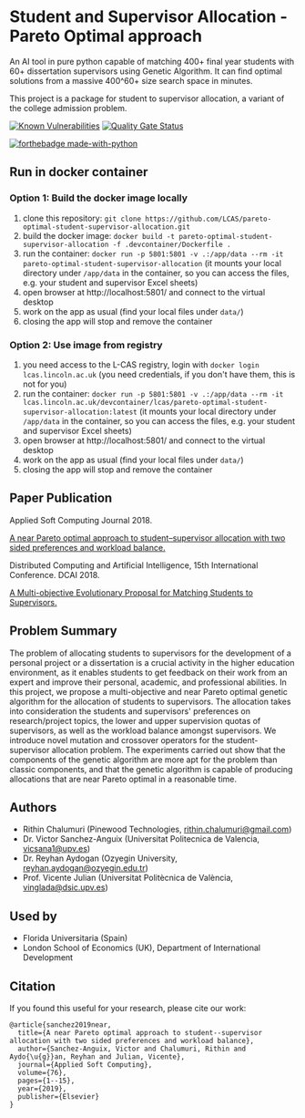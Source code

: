 # Student and Supervisor Allocation - Pareto Optimal approach

An AI tool in pure python capable of matching 400+ final year students with 60+ dissertation supervisors using Genetic Algorithm. It can find optimal solutions from a massive 400^60+ size search space in minutes. 

This project is a package for student to supervisor allocation, a variant of the college admission problem. 

[![Known Vulnerabilities](https://snyk.io/test/github/rithinch/pareto-optimal-student-supervisor-allocation/badge.svg?targetFile=pystsup/requirements.txt)](https://snyk.io/test/github/rithinch/pareto-optimal-student-supervisor-allocation?targetFile=pystsup/requirements.txt)
[![Quality Gate Status](https://sonarcloud.io/api/project_badges/measure?project=rithinch_pareto-optimal-student-supervisor-allocation&metric=alert_status)](https://sonarcloud.io/dashboard?id=rithinch_pareto-optimal-student-supervisor-allocation)

[![forthebadge made-with-python](http://ForTheBadge.com/images/badges/made-with-python.svg)](https://www.python.org/)


## Run in docker container

### Option 1: Build the docker image locally
1. clone this repository: `git clone https://github.com/LCAS/pareto-optimal-student-supervisor-allocation.git`
1. build the docker image: `docker build -t pareto-optimal-student-supervisor-allocation -f .devcontainer/Dockerfile .`
1. run the container: `docker run -p 5801:5801 -v .:/app/data --rm -it pareto-optimal-student-supervisor-allocation` (it mounts your local directory under `/app/data` in the container, so you can access the files, e.g. your student and supervisor Excel sheets)
1. open browser at http://localhost:5801/ and connect to the virtual desktop
1. work on the app as usual (find your local files under `data/`)
1. closing the app will stop and remove the container

### Option 2: Use image from registry
1. you need access to the L-CAS registry, login with `docker login lcas.lincoln.ac.uk` (you need credentials, if you don't have them, this is not for you)
1. run the container: `docker run -p 5801:5801 -v .:/app/data --rm -it lcas.lincoln.ac.uk/devcontainer/lcas/pareto-optimal-student-supervisor-allocation:latest` (it mounts your local directory under `/app/data` in the container, so you can access the files, e.g. your student and supervisor Excel sheets)
1. open browser at http://localhost:5801/ and connect to the virtual desktop
1. work on the app as usual (find your local files under `data/`)
1. closing the app will stop and remove the container

## Paper Publication

Applied Soft Computing Journal 2018.

[A near Pareto optimal approach to student–supervisor allocation with two sided preferences and workload balance.](https://arxiv.org/abs/1812.06474)

Distributed Computing and Artificial Intelligence, 15th International Conference. DCAI 2018.

[A Multi-objective Evolutionary Proposal for Matching Students to Supervisors.](https://link.springer.com/chapter/10.1007/978-3-319-94649-8_12)


## Problem Summary

The problem of allocating students to supervisors for the development of a personal project or a dissertation is a crucial activity in the higher education environment, as it enables students to get feedback on their work from an expert and improve their personal, academic, and professional abilities. In this project, we propose a multi-objective and near Pareto optimal genetic algorithm for the allocation of students to supervisors. The allocation takes into consideration the students and supervisors' preferences on research/project topics, the lower and upper supervision quotas of supervisors, as well as the workload balance amongst supervisors. We introduce novel mutation and crossover operators for the student-supervisor allocation problem. The experiments carried out show that the components of the genetic algorithm are more apt for the problem than classic components, and that the genetic algorithm is capable of producing allocations that are near Pareto optimal in a reasonable time.

## Authors
* Rithin Chalumuri (Pinewood Technologies, rithin.chalumuri@gmail.com)
* Dr. Victor Sanchez-Anguix (Universitat Politecnica de Valencia, vicsana1@upv.es)
* Dr. Reyhan Aydogan (Ozyegin University, reyhan.aydogan@ozyegin.edu.tr)
* Prof. Vicente Julian (Universitat Politècnica de València, vinglada@dsic.upv.es)

## Used by
* Florida Universitaria (Spain)
* London School of Economics (UK), Department of International Development

## Citation

If you found this useful for your research, please cite our work:

```
@article{sanchez2019near,
  title={A near Pareto optimal approach to student--supervisor allocation with two sided preferences and workload balance},
  author={Sanchez-Anguix, Victor and Chalumuri, Rithin and Aydo{\u{g}}an, Reyhan and Julian, Vicente},
  journal={Applied Soft Computing},
  volume={76},
  pages={1--15},
  year={2019},
  publisher={Elsevier}
}
```
